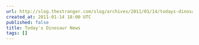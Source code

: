 ```yaml
---
url: http://slog.thestranger.com/slog/archives/2011/01/14/todays-dinosaur-news
created_at: 2011-01-14 18:00 UTC
published: false
title: Today's Dinosaur News
tags: []
---
```




